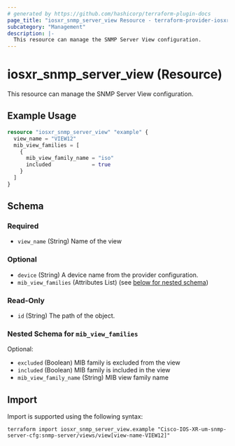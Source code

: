 ```yaml
---
# generated by https://github.com/hashicorp/terraform-plugin-docs
page_title: "iosxr_snmp_server_view Resource - terraform-provider-iosxr"
subcategory: "Management"
description: |-
  This resource can manage the SNMP Server View configuration.
---
```


# iosxr_snmp_server_view (Resource)

This resource can manage the SNMP Server View configuration.

## Example Usage

```terraform
resource "iosxr_snmp_server_view" "example" {
  view_name = "VIEW12"
  mib_view_families = [
    {
      mib_view_family_name = "iso"
      included             = true
    }
  ]
}
```

<!-- schema generated by tfplugindocs -->
## Schema

### Required

- `view_name` (String) Name of the view

### Optional

- `device` (String) A device name from the provider configuration.
- `mib_view_families` (Attributes List) (see [below for nested schema](#nestedatt--mib_view_families))

### Read-Only

- `id` (String) The path of the object.

<a id="nestedatt--mib_view_families"></a>
### Nested Schema for `mib_view_families`

Optional:

- `excluded` (Boolean) MIB family is excluded from the view
- `included` (Boolean) MIB family is included in the view
- `mib_view_family_name` (String) MIB view family name

## Import

Import is supported using the following syntax:

```shell
terraform import iosxr_snmp_server_view.example "Cisco-IOS-XR-um-snmp-server-cfg:snmp-server/views/view[view-name-VIEW12]"
```
